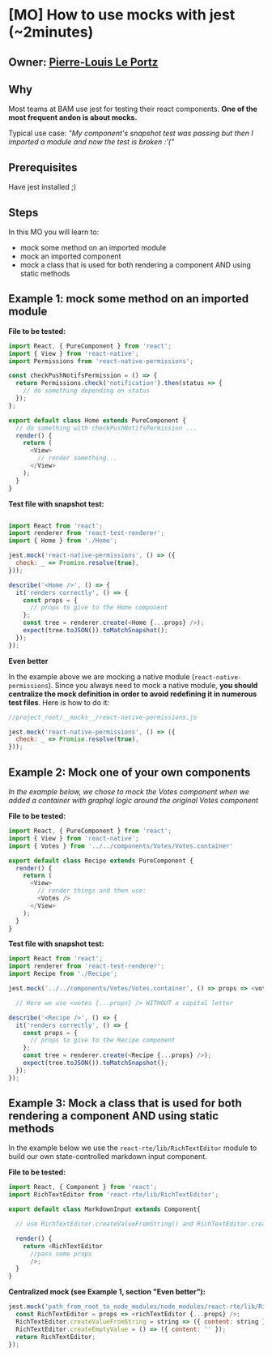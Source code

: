 # [MO] How to use mocks with jest (~2minutes)

## Owner: [Pierre-Louis Le Portz](https://github.com/pleportz)

## Why

Most teams at BAM use jest for testing their react components. **One of the most frequent andon is about mocks.**

Typical use case:
*"My component's snapshot test was passing but then I imported a module and now the test is broken :'("*

## Prerequisites

Have jest installed ;)

## Steps

In this MO you will learn to:
- mock some method on an imported module
- mock an imported component
- mock a class that is used for both rendering a component AND using static methods

## Example 1: mock some method on an imported module

**File to be tested:**

```javascript
import React, { PureComponent } from 'react';
import { View } from 'react-native';
import Permissions from 'react-native-permissions';

const checkPushNotifsPermission = () => {
  return Permissions.check('notification').then(status => {
    // do something depending on status
  });
};

export default class Home extends PureComponent {
  // do something with checkPushNotifsPermission ...
  render() {
    return (
      <View>
        // render something...
      </View>
    );
  }
}
```

**Test file with snapshot test:**

```javascript

import React from 'react';
import renderer from 'react-test-renderer';
import { Home } from './Home';

jest.mock('react-native-permissions', () => ({
  check: _ => Promise.resolve(true),
}));

describe('<Home />', () => {
  it('renders correctly', () => {
    const props = {
      // props to give to the Home component
    };
    const tree = renderer.create(<Home {...props} />);
    expect(tree.toJSON()).toMatchSnapshot();
  });
});
```

**Even better**

In the example above we are mocking a native module (`react-native-permissions`). Since you always need to mock a native module, **you should centralize the mock definition in order to avoid redefining it in numerous test files**. Here is how to do it:

 ```javascript
 //project_root/__mocks__/react-native-permissions.js

 jest.mock('react-native-permissions', () => ({
   check: _ => Promise.resolve(true),
 }));
 ```

## Example 2: Mock one of your own components

*In the example below, we chose to mock the Votes component when we added a container with graphql logic around the original Votes component*

**File to be tested:**

```javascript
import React, { PureComponent } from 'react';
import { View } from 'react-native';
import { Votes } from '../../components/Votes/Votes.container'

export default class Recipe extends PureComponent {
  render() {
    return (
      <View>
        // render things and then use:
        <Votes />
      </View>
    );
  }
}
```

**Test file with snapshot test:**

```javascript
import React from 'react';
import renderer from 'react-test-renderer';
import Recipe from './Recipe';

jest.mock('../../components/Votes/Votes.container', () => props => <votes {...props} />);

  // Here we use <votes {...props} /> WITHOUT a capital letter

describe('<Recipe />', () => {
  it('renders correctly', () => {
    const props = {
      // props to give to the Recipe component
    };
    const tree = renderer.create(<Recipe {...props} />);
    expect(tree.toJSON()).toMatchSnapshot();
  });
});
```

## Example 3: Mock a class that is used for both rendering a component AND using static methods

In the example below we use the `react-rte/lib/RichTextEditor` module to build our own state-controlled markdown input component.


**File to be tested:**

```javascript
import React, { Component } from 'react';
import RichTextEditor from 'react-rte/lib/RichTextEditor';

export default class MarkdownInput extends Component{

  // use RichTextEditor.createValueFromString() and RichTextEditor.createEmptyValue() in some lifecycle methods

  render() {
    return <RichTextEditor
      //pass some props
      />;
  }
}
```

**Centralized mock (see Example 1, section "Even better"):**

```javascript
jest.mock('path_from_root_to_node_modules/node_modules/react-rte/lib/RichTextEditor', () => {
  const RichTextEditor = props => <richTextEditor {...props} />;
  RichTextEditor.createValueFromString = string => ({ content: string });
  RichTextEditor.createEmptyValue = () => ({ content: '' });
  return RichTextEditor;
});
```

